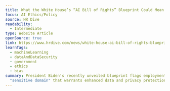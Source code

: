 ```yaml
---
title: What the White House’s “AI Bill of Rights” Blueprint Could Mean for HR Tech
focus: AI Ethics/Policy
source: HR Dive
readability:
  - Intermediate
type: Website Article
openSource: true
link: https://www.hrdive.com/news/white-house-ai-bill-of-rights-blueprint-hr-tech/634402/
learnTags:
  - machineLearning
  - dataAndDataSecurity
  - government
  - ethics
  - bias
summary: President Biden's recently unveiled blueprint flags employment as a
  "sensitive domain" that warrants enhanced data and privacy protection.
---
```

